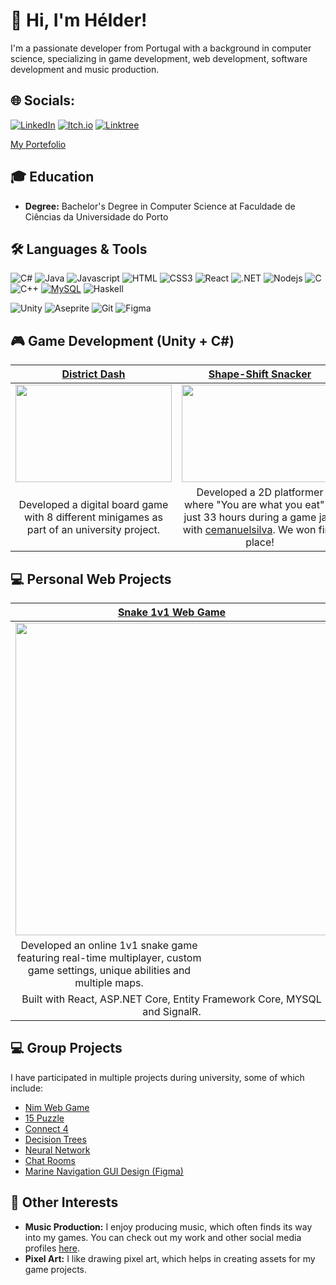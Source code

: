 # 👋 Hi, I'm Hélder!

I'm a passionate developer from Portugal with a background in computer science, specializing in game development, web development, software development and music production.


## 🌐 Socials:
[![LinkedIn](https://img.shields.io/badge/linkedin-%230077B5.svg?style=for-the-badge&logo=linkedin&logoColor=white)](https://www.linkedin.com/in/hélder-ramos) [![Itch.io](https://img.shields.io/badge/Itch-%23FF0B34.svg?style=for-the-badge&logo=Itch.io&logoColor=white)](https://pofinho.itch.io/) [![Linktree](https://img.shields.io/badge/linktree-1de9b6?style=for-the-badge&logo=linktree&logoColor=white)](https://linktr.ee/pofinho)

[My Portefolio](https://heldergomesramos.github.io/)

## 🎓 Education
- **Degree:** Bachelor's Degree in Computer Science at Faculdade de Ciências da Universidade do Porto

## 🛠 Languages & Tools
![C#](https://img.shields.io/badge/C%23-239120?style=for-the-badge&logo=c-sharp&logoColor=white)
![Java](https://img.shields.io/badge/Java-ED8B00?style=for-the-badge&logo=java&logoColor=white)
![Javascript](https://img.shields.io/badge/Javascript-F0DB4F?style=for-the-badge&labelColor=black&logo=javascript&logoColor=F0DB4F)
![HTML](https://img.shields.io/badge/HTML5-E34F26?style=for-the-badge&logo=html5&logoColor=white)
![CSS3](https://img.shields.io/badge/CSS3-1572B6?style=for-the-badge&logo=css3&logoColor=white)
![React](https://img.shields.io/badge/React-20232A?style=for-the-badge&logo=react&logoColor=61DAFB)
![.NET](https://img.shields.io/badge/.NET-5C2D91?style=for-the-badge&logo=.net&logoColor=white)
![Nodejs](https://img.shields.io/badge/Nodejs-3C873A?style=for-the-badge&labelColor=black&logo=node.js&logoColor=3C873A)
![C](https://img.shields.io/badge/C-00599C?style=for-the-badge&logo=c&logoColor=white)
![C++](https://img.shields.io/badge/C++-00599C?style=for-the-badge&logo=cplusplus&logoColor=white)
[![MySQL](https://img.shields.io/badge/MySQL-4479A1?style=for-the-badge&logo=mysql&logoColor=fff)](#)
![Haskell](https://img.shields.io/badge/Haskell-5e5086?style=for-the-badge&logo=haskell&logoColor=white)

![Unity](https://img.shields.io/badge/unity-%23000000.svg?style=for-the-badge&logo=unity&logoColor=white)
![Aseprite](https://img.shields.io/badge/Aseprite-FFFFFF?style=for-the-badge&logo=Aseprite&logoColor=#7D929E)
![Git](https://img.shields.io/badge/Git-F05032?style=for-the-badge&logo=git&logoColor=white)
![Figma](https://img.shields.io/badge/figma-%23F24E1E.svg?style=for-the-badge&logo=figma&logoColor=white)

## 🎮 Game Development (Unity + C#)
| **<a href="https://pofinho.itch.io/district-dash">District Dash</a>** | **<a href="https://cemanuelsilva.itch.io/shape-shift-snacker-a-slimy-adventure">Shape-Shift Snacker</a>** | **<a href="https://heldergomesramos.github.io/pato-em-fradelos.html">In Development** |
|:-----------------:|:----------------------:|:------------------:|
| <a href="https://pofinho.itch.io/district-dash"><img src="https://github.com/heldergomesramos/heldergomesramos/assets/174441887/6301e43e-890f-47cf-95fa-291d91030936" width="250" height="156"></a> | <a href="https://cemanuelsilva.itch.io/shape-shift-snacker-a-slimy-adventure"><img src="https://github.com/heldergomesramos/heldergomesramos/assets/174441887/ccc40cd6-d998-4a4b-9b04-f20292685ee1" width="250" height="156"></a> | <a href="https://heldergomesramos.github.io/pato-em-fradelos.html"><img src="https://github.com/heldergomesramos/heldergomesramos/assets/174441887/6e2fb52d-33ca-48db-b81a-ffd975984ab3" width="250" height="156"> |
| <div style="max-width: 300px;">Developed a digital board game with 8 different minigames as part of an university project.</div> | <div style="max-width: 300px;">Developed a 2D platformer where "You are what you eat" in just 33 hours during a game jam with <a href="https://github.com/cemanuelsilva">cemanuelsilva</a>. We won first place!</div> | <div style="max-width: 300px;">A 2D Metroidvania game I've been working on for the past 2+ years.</div> |


## 💻 Personal Web Projects
| **<a href="https://heldergomesramos.github.io/Snake-1v1/">Snake 1v1 Web Game</a>** |
|:-----------------:|
|<a href="https://heldergomesramos.github.io/Snake-1v1/"><img src="https://github.com/user-attachments/assets/18f35ec4-f7ba-4c38-ac11-18b6c0a37e50" width="500" ></a> |
| <div style="max-width: 300px;">Developed an online 1v1 snake game featuring real-time multiplayer, custom game settings, unique abilities and multiple maps. 
Built with React, ASP.NET Core, Entity Framework Core, MYSQL and SignalR.</div> |

## 💻 Group Projects
I have participated in multiple projects during university, some of which include:
- [Nim Web Game](https://github.com/heldergomesramos/Nim-Web-Game)
- [15 Puzzle](https://github.com/heldergomesramos/15-puzzle)
- [Connect 4](https://github.com/heldergomesramos/Connect-4)
- [Decision Trees](https://github.com/heldergomesramos/Decision-Trees)
- [Neural Network](https://github.com/heldergomesramos/Neural-Network)
- [Chat Rooms](https://github.com/heldergomesramos/Chat-Rooms)
- [Marine Navigation GUI Design (Figma)](https://www.figma.com/proto/B27Lz0tdjttjnXNI5kUbyF/Navega%C3%A7%C3%A3o?node-id=1-2&starting-point-node-id=1%3A2&t=DRUXlnKmiU4G2I4q-1)

## 🎨 Other Interests
- **Music Production:** I enjoy producing music, which often finds its way into my games. You can check out my work and other social media profiles [here](https://linktr.ee/pofinho).
- **Pixel Art:** I like drawing pixel art, which helps in creating assets for my game projects.
